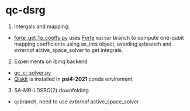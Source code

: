 # qc-dsrg

1. Intergals and mapping: 
- [forte_get_1q_coeffs.py](https://github.com/RenkeHuang/qc-dsrg/blob/main/forte_get_1q_coeffs.py) uses [Forte](https://github.com/evangelistalab/forte) `master` branch to compute one-qubit mapping coefficients using as_ints object, avoiding `qc`branch and *external* active_space_solver to get integrals.

2. Experiments on ibmq backend
- [qc_ci_solver.py](https://github.com/RenkeHuang/qc-dsrg/blob/main/qc_ci_solver.py)
- [Qiskit](https://github.com/Qiskit/qiskit) is installed in **psi4-2021** conda enviroment.

3. SA-MR-LDSRG(2) downfolding
- `qc`branch, need to use *external* active_space_solver

